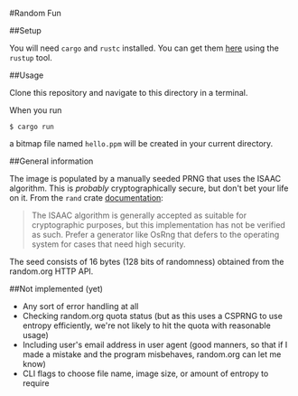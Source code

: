 #Random Fun

##Setup

You will need `cargo` and `rustc` installed. You can get them [here](https://www.rust-lang.org/en-US/install.html) using the `rustup` tool.

##Usage

Clone this repository and navigate to this directory in a terminal.

When you run
```
$ cargo run
```
a bitmap file named `hello.ppm` will be created in your current directory.

##General information

The image is populated by a manually seeded PRNG that uses the ISAAC algorithm. This is *probably* cryptographically secure, but don't bet your life on it. From the `rand` crate [documentation](https://docs.rs/rand/0.3.16/rand/isaac/struct.IsaacRng.html):

> The ISAAC algorithm is generally accepted as suitable for cryptographic purposes, but this implementation has not be verified as such. Prefer a generator like OsRng that defers to the operating system for cases that need high security.

The seed consists of 16 bytes (128 bits of randomness) obtained from the random.org HTTP API.

##Not implemented (yet)
* Any sort of error handling at all
* Checking random.org quota status (but as this uses a CSPRNG to use entropy efficiently, we're not likely to hit the quota with reasonable usage)
* Including user's email address in user agent (good manners, so that if I made a mistake and the program misbehaves, random.org can let me know)
* CLI flags to choose file name, image size, or amount of entropy to require
